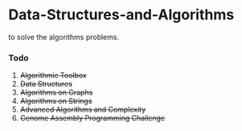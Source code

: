 # Data-Structures-and-Algorithms

to solve the algorithms problems.

### Todo

1. ~~Algorithmic Toolbox~~
2. ~~Data Structures~~
3. ~~Algorithms on Graphs~~
4. ~~Algorithms on Strings~~
5. ~~Advanced Algorithms and Complexity~~
6. ~~Genome Assembly Programming Challenge~~
